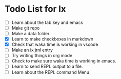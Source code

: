 # Todo List for Ix
-   [ ] Learn about the tab key and emacs 
-   [ ] Make git repo
-   [ ] Make a data folder
-   [x] Learn to make checkboxes in markdown
-   [x] Check that waka time is working in vscode
-   [ ] Make an ix jrnl entry
-   [ ] Try writing things in org mode
-   [ ] Check to make sure waka time is working in emacs.
-   [ ] Learn to send REPL output to a file.
-   [ ] Learn about the REPL command Menu

